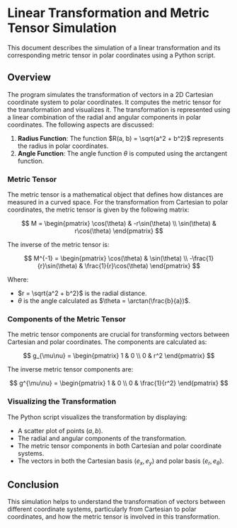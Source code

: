 # Linear Transformation and Metric Tensor Simulation

This document describes the simulation of a linear transformation and its corresponding metric tensor in polar coordinates using a Python script.

## Overview

The program simulates the transformation of vectors in a 2D Cartesian coordinate system to polar coordinates. It computes the metric tensor for the transformation and visualizes it. The transformation is represented using a linear combination of the radial and angular components in polar coordinates. The following aspects are discussed:

1. **Radius Function**: The function $R(a, b) = \sqrt{a^2 + b^2}$ represents the radius in polar coordinates.
2. **Angle Function**: The angle function $\theta$ is computed using the arctangent function.

### Metric Tensor

The metric tensor is a mathematical object that defines how distances are measured in a curved space. For the transformation from Cartesian to polar coordinates, the metric tensor is given by the following matrix:

$$
M = \begin{pmatrix}
\cos(\theta) & -r\sin(\theta) \\
\sin(\theta) & r\cos(\theta)
\end{pmatrix}
$$

The inverse of the metric tensor is:

$$
M^{-1} = \begin{pmatrix}
\cos(\theta) & \sin(\theta) \\
-\frac{1}{r}\sin(\theta) & \frac{1}{r}\cos(\theta)
\end{pmatrix}
$$

Where:
- $r = \sqrt{a^2 + b^2}$ is the radial distance.
- $\theta$ is the angle calculated as $\theta = \arctan(\frac{b}{a})$.

### Components of the Metric Tensor

The metric tensor components are crucial for transforming vectors between Cartesian and polar coordinates. The components are calculated as:

$$
g_{\mu\nu} = \begin{pmatrix}
1 & 0 \\
0 & r^2
\end{pmatrix}
$$

The inverse metric tensor components are:

$$
g^{\mu\nu} = \begin{pmatrix}
1 & 0 \\
0 & \frac{1}{r^2}
\end{pmatrix}
$$

### Visualizing the Transformation

The Python script visualizes the transformation by displaying:
- A scatter plot of points $(a, b)$.
- The radial and angular components of the transformation.
- The metric tensor components in both Cartesian and polar coordinate systems.
- The vectors in both the Cartesian basis $(e_x, e_y)$ and polar basis $(e_r, e_\theta)$.

## Conclusion

This simulation helps to understand the transformation of vectors between different coordinate systems, particularly from Cartesian to polar coordinates, and how the metric tensor is involved in this transformation.

